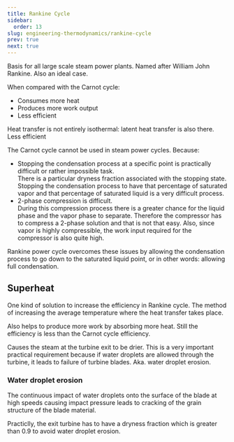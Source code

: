 ```yaml
---
title: Rankine Cycle
sidebar:
  order: 13
slug: engineering-thermodynamics/rankine-cycle
prev: true
next: true
---
```


Basis for all large scale steam power plants. Named after William John Rankine. Also an ideal case.

When compared with the Carnot cycle:

- Consumes more heat
- Produces more work output
- Less efficient

Heat transfer is not entirely isothermal: latent heat transfer is also there. Less efficient

The Carnot cycle cannot be used in steam power cycles. Because:

- Stopping the condensation process at a specific point is practically difficult or rather impossible task.  
  There is a particular dryness fraction associated with the stopping state. Stopping the condensation process to have that percentage of saturated vapor and that percentage of saturated liquid is a very difficult process.
- 2-phase compression is difficult.  
  During this compression process there is a greater chance for the liquid phase and the vapor phase to separate. Therefore the compressor has to compress a 2-phase solution and that is not that easy. Also, since vapor is highly compressible, the work input required for the compressor is also quite high.

Rankine power cycle overcomes these issues by allowing the condensation process to go down to the saturated liquid point, or in other words: allowing full condensation.

## Superheat

One kind of solution to increase the efficiency in Rankine cycle. The method of increasing the average temperature where the heat transfer takes place.

Also helps to produce more work by absorbing more heat. Still the efficiency is less than the Carnot cycle efficiency.

Causes the steam at the turbine exit to be drier. This is a very important practical requirement because if water droplets are allowed through the turbine, it leads to failure of turbine blades. Aka. water droplet erosion.

### Water droplet erosion

The continuous impact of water droplets onto the surface of the blade at high speeds causing impact pressure leads to cracking of the grain structure of the blade material.

Practiclly, the exit turbine has to have a dryness fraction which is greater than 0.9 to avoid water droplet erosion.
